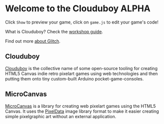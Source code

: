 Welcome to the Clouduboy ALPHA
==============================

Click `Show` to preview your game, click on `game.js` to edit your game's code!

What is Clouduboy? Check the [workshop guide](https://cld.by/workshop).

Find out more [about Glitch](https://glitch.com/about).


Clouduboy
---------

[Clouduboy](https://clouduboy.org) is the collective name of some open-source
tooling for creating HTML5 Canvas indie retro pixelart games using web technologies
and then putting them onto tiny custom-built Arduino pocket-game-consoles.

MicroCanvas
-----------

[MicroCanvas](https://github.com/clouduboy/microcanvas) is a library for creating
web pixelart games using the HTML5 Canvas.
It uses the [PixelData](https://github.com/clouduboy/microcanvas-pixeldata/) image
library format to make it easier creating simple pixelgraphic art without an
external application.
